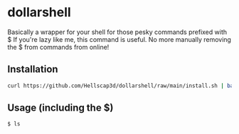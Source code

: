 # dollarshell
Basically a wrapper for your shell for those pesky commands prefixed with $
If you're lazy like me, this command is useful.
No more manually removing the $ from commands from online!

## Installation
```bash
curl https://github.com/Hellscap3d/dollarshell/raw/main/install.sh | bash
```

## Usage (including the $)
```bash
$ ls 
```
